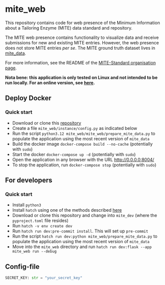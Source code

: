 mite_web
=========

This repository contains code for web presence of the Minimum Information about a Tailoring Enzyme (MITE) data standard and repository.

The MITE web presence contains functionality to visualize data and receive submissions for new and existing MITE entries.
However, the web presence does not store MITE entries *per se*. The MITE ground truth dataset lives in [mite_data](https://github.com/mite-standard/mite_data).

For more information, see the README of the [MITE-Standard organisation page](https://github.com/mite-standard).

**Nota bene: this application is only tested on Linux and not intended to be run locally. For an online version, see [here](https://mite.bioinformatics.nl/).**

## Deploy Docker

### Quick start

- Download or clone this [repository](https://github.com/mite-standard/mite_web)
- Create a file `mite_web/instance/config.py` as indicated below
- Run the script `python3.12 mite_web/mite_web/prepare_mite_data.py` to populate the application using the most recent version of `mite_data`
- Build the docker image `docker-compose build --no-cache` (potentially with `sudo`)
- Start the docker `docker-compose up -d` (potentially with `sudo`)
- Open the application in any browser with the URL http://0.0.0.0:8004/
- To stop the application, run `docker-compose stop` (potentially with `sudo`)

## For developers

### Quick start

- Install `python3`
- Install `hatch` using one of the methods described [here](https://hatch.pypa.io/1.12/install/)
- Download or clone this repository and change into `mite_dev` (where the `pyproject.toml` file resides)
- Run `hatch -v env create dev`
- Run `hatch run dev:pre-commit install`. This will set up `pre-commit`
- Run the script `hatch run dev:python mite_web/prepare_mite_data.py` to populate the application using the most recent version of `mite_data`
- Move into the `mite_web` directory and run `hatch run dev:flask --app mite_web run --debug`

## Config-file

```python
SECRET_KEY: str = "your_secret_key"
```